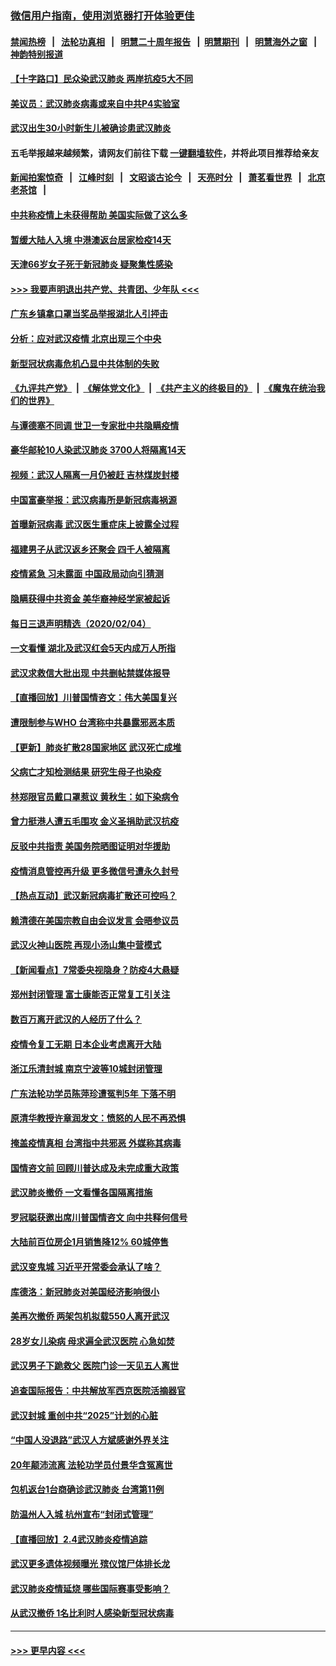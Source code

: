 ### [微信用户指南，使用浏览器打开体验更佳](https://github.com/gfw-breaker/banned-news1/blob/master/indexes/wechat-guide.md?t=0)
#### [禁闻热榜](热点新闻.md?t=0)  &nbsp;&nbsp;|&nbsp;&nbsp; [法轮功真相](https://github.com/gfw-breaker/truth/blob/master/README.md?t=0) &nbsp;&nbsp;|&nbsp;&nbsp; [明慧二十周年报告](https://github.com/gfw-breaker/mh-reports/blob/master/README.md?t=0) &nbsp;&nbsp;|&nbsp;&nbsp;[明慧期刊](https://github.com/gfw-breaker/mh-qikan) &nbsp;&nbsp;|&nbsp;&nbsp; [明慧海外之窗](https://github.com/gfw-breaker/mh-news/blob/master/README.md?t=0) &nbsp;&nbsp;|&nbsp;&nbsp; [神韵特别报道](https://github.com/gfw-breaker/mh-news/blob/master/shenyun.md?t=0)
#### [【十字路口】民众染武汉肺炎 两岸抗疫5大不同](../pages/nsc413/n11845264.md?t=02052011) 
#### [美议员：武汉肺炎病毒或来自中共P4实验室](../pages/nsc413/n11846043.md?t=02052011) 
#### [武汉出生30小时新生儿被确诊患武汉肺炎](../pages/nsc413/n11846307.md?t=02052011) 
#### 五毛举报越来越频繁，请网友们前往下载 [一键翻墙软件](https://github.com/gfw-breaker/ssr-accounts)，并将此项目推荐给亲友
#### [新闻拍案惊奇](https://github.com/gfw-breaker/banned-news1/blob/master/pages/link4.md) &nbsp;&nbsp;|&nbsp;&nbsp; [江峰时刻](https://github.com/gfw-breaker/banned-news1/blob/master/pages/link4.md) &nbsp;&nbsp;|&nbsp;&nbsp; [文昭谈古论今](https://github.com/gfw-breaker/banned-news1/blob/master/pages/link4.md) &nbsp;&nbsp;|&nbsp;&nbsp; [天亮时分](https://github.com/gfw-breaker/banned-news1/blob/master/pages/link4.md) &nbsp;&nbsp;|&nbsp;&nbsp; [萧茗看世界](https://github.com/gfw-breaker/banned-news1/blob/master/pages/link4.md) &nbsp;&nbsp;|&nbsp;&nbsp; [北京老茶馆](https://github.com/gfw-breaker/banned-news1/blob/master/pages/link4.md) &nbsp;&nbsp;|&nbsp;&nbsp; 
#### [中共称疫情上未获得帮助 美国实际做了这么多](../pages/nsc413/n11846008.md?t=02052011) 
#### [暂缓大陆人入境 中港澳返台居家检疫14天](../pages/nsc413/n11845862.md?t=02052011) 
#### [天津66岁女子死于新冠肺炎 疑聚集性感染](../pages/nsc413/n11845909.md?t=02052011) 
#### [>>> 我要声明退出共产党、共青团、少年队 <<<](https://github.com/begood0513/goodnews/blob/master/quit/letter.md) 
#### [广东乡镇拿口罩当奖品举报湖北人引抨击](../pages/nsc413/n11845622.md?t=02052011) 
#### [分析：应对武汉疫情 北京出现三个中央](../pages/nsc413/n11845850.md?t=02052011) 
#### [新型冠状病毒危机凸显中共体制的失败](../pages/nsc413/n11844970.md?t=02052011) 
#### [《九评共产党》](https://github.com/begood0513/9ping.md/blob/master/README.md) &nbsp;|&nbsp; [《解体党文化》](../../../../jtdwh.md/blob/master/README.md)  &nbsp;|&nbsp; [《共产主义的终极目的》](../../../../gczydzjmd.md/blob/master/README.md) &nbsp;|&nbsp; [《魔鬼在统治我们的世界》](../../../../mgztzwmdsj.md/blob/master/README.md) 
#### [与谭德塞不同调 世卫一专家批中共隐瞒疫情](../pages/nsc413/n11845278.md?t=02052011) 
#### [豪华邮轮10人染武汉肺炎 3700人将隔离14天](../pages/nsc413/n11845543.md?t=02052011) 
#### [视频：武汉人隔离一月仍被赶 吉林煤炭封楼](../pages/nsc413/n11845570.md?t=02052011) 
#### [中国富豪举报：武汉病毒所是新冠病毒祸源](../pages/nsc413/n11844943.md?t=02052011) 
#### [首曝新冠病毒 武汉医生重症床上披露全过程](../pages/nsc413/n11845150.md?t=02052011) 
#### [福建男子从武汉返乡还聚会 四千人被隔离](../pages/nsc413/n11845352.md?t=02052011) 
#### [疫情紧急 习未露面 中国政局动向引猜测](../pages/nsc413/n11845224.md?t=02052011) 
#### [隐瞒获得中共资金 美华裔神经学家被起诉](../pages/nsc413/n11844879.md?t=02052011) 
#### [每日三退声明精选（2020/02/04）](../pages/nsc413/n11845335.md?t=02052011) 
#### [一文看懂 湖北及武汉红会5天内成万人所指](../pages/nsc413/n11844315.md?t=02052011) 
#### [武汉求救信大批出现 中共删帖禁媒体报导](../pages/nsc413/n11845064.md?t=02052011) 
#### [【直播回放】川普国情咨文：伟大美国复兴](../pages/nsc413/n11842079.md?t=02052011) 
#### [遭限制参与WHO 台湾称中共暴露邪恶本质](../pages/nsc413/n11844351.md?t=02052011) 
#### [【更新】肺炎扩散28国家地区 武汉死亡成堆](../pages/nsc413/n11801312.md?t=02052011) 
#### [父病亡才知检测结果 研究生母子也染疫](../pages/nsc413/n11845059.md?t=02052011) 
#### [林郑限官员戴口罩惹议 黄秋生：如下染病令](../pages/nsc413/n11844529.md?t=02052011) 
#### [曾力挺港人遭五毛围攻 金义圣捐助武汉抗疫](../pages/nsc413/n11844707.md?t=02052011) 
#### [反驳中共指责 美国务院晒图证明对华援助](../pages/nsc413/n11844859.md?t=02052011) 
#### [疫情消息管控再升级 更多微信号遭永久封号](../pages/nsc413/n11844902.md?t=02052011) 
#### [【热点互动】武汉新冠病毒扩散还可控吗？](../pages/nsc413/n11844750.md?t=02052011) 
#### [赖清德在美国宗教自由会议发言 会晤参议员](../pages/nsc413/n11844836.md?t=02052011) 
#### [武汉火神山医院 再现小汤山集中营模式](../pages/nsc413/n11844763.md?t=02052011) 
#### [【新闻看点】7常委央视隐身？防疫4大悬疑](../pages/nsc413/n11844611.md?t=02052011) 
#### [郑州封闭管理 富士康能否正常复工引关注](../pages/nsc413/n11844727.md?t=02052011) 
#### [数百万离开武汉的人经历了什么？](../pages/nsc413/n11844742.md?t=02052011) 
#### [疫情令复工无期  日本企业考虑离开大陆](../pages/nsc413/n11844585.md?t=02052011) 
#### [浙江乐清封城 南京宁波等10城封闭管理](../pages/nsc413/n11844464.md?t=02052011) 
#### [广东法轮功学员陈萍珍遭冤判5年 下落不明](../pages/nsc413/n11844088.md?t=02052011) 
#### [原清华教授许章润发文：愤怒的人民不再恐惧](../pages/nsc413/n11844347.md?t=02052011) 
#### [掩盖疫情真相 台湾指中共邪恶 外媒称其病毒](../pages/nsc413/n11844401.md?t=02052011) 
#### [国情咨文前 回顾川普达成及未完成重大政策](../pages/nsc413/n11844581.md?t=02052011) 
#### [武汉肺炎撤侨 一文看懂各国隔离措施](../pages/nsc413/n11844216.md?t=02052011) 
#### [罗冠聪获邀出席川普国情咨文 向中共释何信号](../pages/nsc413/n11844355.md?t=02052011) 
#### [大陆前百位房企1月销售降12% 60城停售](../pages/nsc413/n11844398.md?t=02052011) 
#### [武汉变鬼城 习近平开常委会承认了啥？](../pages/nsc413/n11844218.md?t=02052011) 
#### [库德洛：新冠肺炎对美国经济影响很小](../pages/nsc413/n11844418.md?t=02052011) 
#### [美再次撤侨 两架包机拟载550人离开武汉](../pages/nsc413/n11844407.md?t=02052011) 
#### [28岁女儿染病 母求遍全武汉医院 心急如焚](../pages/nsc413/n11844302.md?t=02052011) 
#### [武汉男子下跪救父 医院门诊一天见五人离世](../pages/nsc413/n11844073.md?t=02052011) 
#### [追查国际报告：中共解放军西京医院活摘器官](../pages/nsc413/n11838359.md?t=02052011) 
#### [武汉封城 重创中共“2025”计划的心脏](../pages/nsc413/n11843972.md?t=02052011) 
#### [“中国人没退路”武汉人方斌感谢外界关注](../pages/nsc413/n11843517.md?t=02052011) 
#### [20年颠沛流离 法轮功学员付景华含冤离世](../pages/nsc413/n11841986.md?t=02052011) 
#### [包机返台1台商确诊武汉肺炎 台湾第11例](../pages/nsc413/n11844182.md?t=02052011) 
#### [防温州人入城 杭州宣布“封闭式管理”](../pages/nsc413/n11844139.md?t=02052011) 
#### [【直播回放】2.4武汉肺炎疫情追踪](../pages/nsc413/n11844032.md?t=02052011) 
#### [武汉更多遗体视频曝光 殡仪馆尸体排长龙](../pages/nsc413/n11844057.md?t=02052011) 
#### [武汉肺炎疫情延烧 哪些国际赛事受影响？](../pages/nsc413/n11843958.md?t=02052011) 
#### [从武汉撤侨 1名比利时人感染新型冠状病毒](../pages/nsc413/n11843977.md?t=02052011) 

----
#### [ >>> 更早内容 <<< ](../indexes/nsc413-earlier.md)
